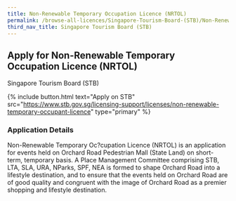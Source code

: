 ```yaml
---
title: Non-Renewable Temporary Occupation Licence (NRTOL)
permalink: /browse-all-licences/Singapore-Tourism-Board-(STB)/Non-Renewable-Temporary-Occupation-Licence-(NRTOL)
third_nav_title: Singapore Tourism Board (STB)
---
```


## Apply for Non-Renewable Temporary Occupation Licence (NRTOL)

Singapore Tourism Board (STB)

{% include button.html text="Apply on STB" src="https://www.stb.gov.sg/licensing-support/licenses/non-renewable-temporary-occupant-licence" type="primary" %}

<H3>Application Details</H3>

<p>Non-Renewable Temporary Oc?cupation Licence (NRTOL) is an application for events held on Orchard Road Pedestrian Mall (State Land) on short-term, temporary basis. A Place Management Committee comprising STB, LTA, SLA, URA, NParks, SPF, NEA is formed to shape Orchard Road into a lifestyle destination, and to ensure that the events held on Orchard Road are of good quality and congruent with the image of Orchard Road as a premier shopping and lifestyle destination.</p>

